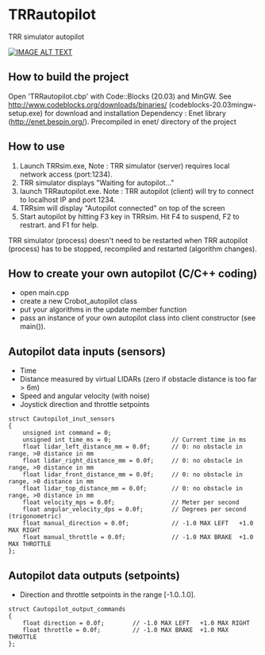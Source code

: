 # TRRautopilot
 TRR simulator autopilot
 
[![IMAGE ALT TEXT](http://img.youtube.com/vi/Oe0HFSuLpZk/0.jpg)](http://www.youtube.com/watch?v=Oe0HFSuLpZk "TRRsim")

## How to build the project
Open 'TRRautopilot.cbp' with Code::Blocks (20.03) and MinGW. 
See http://www.codeblocks.org/downloads/binaries/ (codeblocks-20.03mingw-setup.exe) for download and installation
Dependency : Enet library (http://enet.bespin.org/). Precompiled in enet/ directory of the project

## How to use
1) Launch TRRsim.exe,
 Note : TRR simulator (server) requires local network access (port:1234).
2) TRR simulator displays "Waiting for autopilot..."
3) launch TRRautopilot.exe.
 Note : TRR autopilot (client) will try to connect to localhost IP and port 1234.
4) TRRsim will display "Autopilot connected" on top of the screen
5) Start autopilot by hitting F3 key in TRRsim. Hit F4 to suspend, F2 to restrart. and F1 for help.

TRR simulator (process) doesn't need to be restarted when TRR autopilot (process) has to be stopped, recompiled and restarted (algorithm changes).

## How to create your own autopilot (C/C++ coding)
* open main.cpp
* create a new Crobot_autopilot class
* put your algorithms in the update member function
* pass an instance of your own autopilot class into client constructor (see main()).

## Autopilot data inputs (sensors)
* Time
* Distance measured by virtual LIDARs (zero if obstacle distance is too far > 6m)
* Speed and angular velocity (with noise)
* Joystick direction and throttle setpoints
```
struct Cautopilot_inut_sensors
{
    unsigned int command = 0;
    unsigned int time_ms = 0;                 // Current time in ms
    float lidar_left_distance_mm = 0.0f;      // 0: no obstacle in range, >0 distance in mm
    float lidar_right_distance_mm = 0.0f;     // 0: no obstacle in range, >0 distance in mm
    float lidar_front_distance_mm = 0.0f;     // 0: no obstacle in range, >0 distance in mm
    float lidar_top_distance_mm = 0.0f;       // 0: no obstacle in range, >0 distance in mm
    float velocity_mps = 0.0f;                // Meter per second
    float angular_velocity_dps = 0.0f;        // Degrees per second (trigonometric)
    float manual_direction = 0.0f;            // -1.0 MAX LEFT   +1.0 MAX RIGHT
    float manual_throttle = 0.0f;             // -1.0 MAX BRAKE  +1.0 MAX THROTTLE
};
```

## Autopilot data outputs (setpoints)
* Direction and throttle setpoints in the range [-1.0..1.0].

```
struct Cautopilot_output_commands
{
    float direction = 0.0f;        // -1.0 MAX LEFT   +1.0 MAX RIGHT
    float throttle = 0.0f;         // -1.0 MAX BRAKE  +1.0 MAX THROTTLE
};
```
